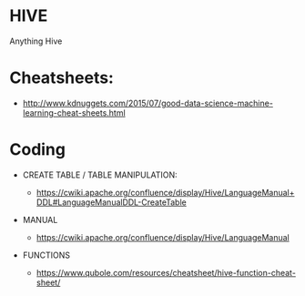 # HIVE
Anything Hive

# Cheatsheets:
  - http://www.kdnuggets.com/2015/07/good-data-science-machine-learning-cheat-sheets.html
# Coding
  - CREATE TABLE / TABLE MANIPULATION:
    - https://cwiki.apache.org/confluence/display/Hive/LanguageManual+DDL#LanguageManualDDL-CreateTable
  - MANUAL
    - https://cwiki.apache.org/confluence/display/Hive/LanguageManual
    
  - FUNCTIONS 
    - https://www.qubole.com/resources/cheatsheet/hive-function-cheat-sheet/
